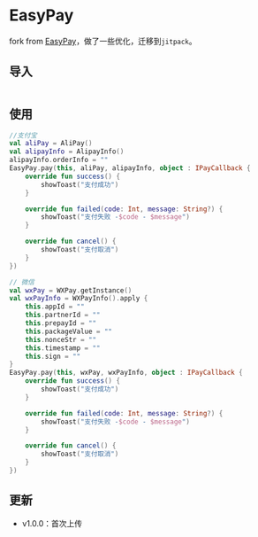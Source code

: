# EasyPay

fork from [EasyPay](https://github.com/kingofglory/EasyPay)，做了一些优化，迁移到`jitpack`。

## 导入

```groovy

```

## 使用

```kotlin
//支付宝
val aliPay = AliPay()
val alipayInfo = AlipayInfo()
alipayInfo.orderInfo = ""
EasyPay.pay(this, aliPay, alipayInfo, object : IPayCallback {
    override fun success() {
        showToast("支付成功")
    }

    override fun failed(code: Int, message: String?) {
        showToast("支付失败 -$code - $message")
    }

    override fun cancel() {
        showToast("支付取消")
    }
})
```

```kotlin
// 微信
val wxPay = WXPay.getInstance()
val wxPayInfo = WXPayInfo().apply {
    this.appId = ""
    this.partnerId = ""
    this.prepayId = ""
    this.packageValue = ""
    this.nonceStr = ""
    this.timestamp = ""
    this.sign = ""
}
EasyPay.pay(this, wxPay, wxPayInfo, object : IPayCallback {
    override fun success() {
        showToast("支付成功")
    }

    override fun failed(code: Int, message: String?) {
        showToast("支付失败 -$code - $message")
    }

    override fun cancel() {
        showToast("支付取消")
    }
})
```



## 更新

* v1.0.0：首次上传

